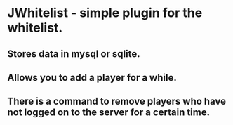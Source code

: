 ﻿# JWhitelist - simple plugin for the whitelist. 
## Stores data in mysql or sqlite. 
## Allows you to add a player for a while. 
## There is a command to remove players who have not logged on to the server for a certain time.
